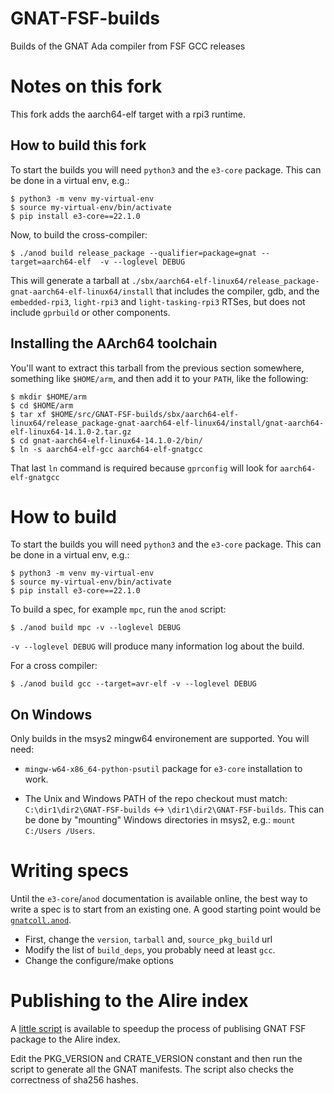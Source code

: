 # GNAT-FSF-builds
Builds of the GNAT Ada compiler from FSF GCC releases

# Notes on this fork

This fork adds the aarch64-elf target with a rpi3 runtime.

## How to build this fork

To start the builds you will need `python3` and the `e3-core` package.
This can be done in a virtual env, e.g.:

```console
$ python3 -m venv my-virtual-env
$ source my-virtual-env/bin/activate
$ pip install e3-core==22.1.0
```

Now, to build the cross-compiler:

```console
$ ./anod build release_package --qualifier=package=gnat --target=aarch64-elf  -v --loglevel DEBUG
```

This will generate a tarball at `./sbx/aarch64-elf-linux64/release_package-gnat-aarch64-elf-linux64/install` that
includes the compiler, gdb, and the `embedded-rpi3`, `light-rpi3` and `light-tasking-rpi3` RTSes, but does not include
`gprbuild` or other components.

## Installing the AArch64 toolchain

You'll want to extract this tarball from the previous section somewhere, something like `$HOME/arm`, and then add it
to your `PATH`, like the following:

```console
$ mkdir $HOME/arm
$ cd $HOME/arm
$ tar xf $HOME/src/GNAT-FSF-builds/sbx/aarch64-elf-linux64/release_package-gnat-aarch64-elf-linux64/install/gnat-aarch64-elf-linux64-14.1.0-2.tar.gz
$ cd gnat-aarch64-elf-linux64-14.1.0-2/bin/
$ ln -s aarch64-elf-gcc aarch64-elf-gnatgcc
```

That last `ln` command is required because `gprconfig` will look for `aarch64-elf-gnatgcc`

# How to build

To start the builds you will need `python3` and the `e3-core` package.
This can be done in a virtual env, e.g.:
```console
$ python3 -m venv my-virtual-env
$ source my-virtual-env/bin/activate
$ pip install e3-core==22.1.0
```

To build a spec, for example `mpc`, run the `anod` script:
```console
$ ./anod build mpc -v --loglevel DEBUG
```

`-v --loglevel DEBUG` will produce many information log about the build.

For a cross compiler:

```console
$ ./anod build gcc --target=avr-elf -v --loglevel DEBUG
```


## On Windows
Only builds in the msys2 mingw64 environement are supported.
You will need:

 - `mingw-w64-x86_64-python-psutil` package for `e3-core` installation to work.

 - The Unix and Windows PATH of the repo checkout must match:
   `C:\dir1\dir2\GNAT-FSF-builds` <-> `\dir1\dir2\GNAT-FSF-builds`. This can be
   done by "mounting" Windows directories in msys2, e.g.: `mount C:/Users
   /Users`.

# Writing specs
Until the `e3-core`/`anod` documentation is available online, the best way to
write a spec is to start from an existing one. A good starting point would be
[`gnatcoll.anod`](https://github.com/alire-project/GNAT-FSF-builds/blob/main/specs/gnatcoll.anod).

 - First, change the `version`, `tarball` and, `source_pkg_build` url
 - Modify the list of `build_deps`, you probably need at least `gcc`.
 - Change the configure/make options

# Publishing to the Alire index

A [little script](utils/gen_gnat_manifests.py) is available to speedup the
process of publising GNAT FSF package to the Alire index.

Edit the PKG_VERSION and CRATE_VERSION constant and then run the script to
generate all the GNAT manifests. The script also checks the correctness of
sha256 hashes.

